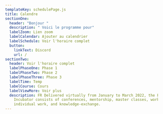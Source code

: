 ```yaml
---
templateKey: schedulePage.js
title: Calendre
sectionOne:
  header: "Bonjour "
  description: " Voici le programme pour"
  labelZoom: Lien zoom
  labelCalendar: Ajouter au calendrier
  labelSchedule: Voir l'horaire complet
  button:
    linkText: Discord
    url: /
sectionTwo:
  header: Voir l'horaire complet
  labelPhaseOne: Phase 1
  labelPhaseTwo: Phase 2
  labelPhaseThree: Phase 3
  labelTime: Temp
  labelCourse: Cours
  labelViewMore: Voir plus
  description: FR Delivered virtually from January to March 2022, the Pathwaves
    Incubator consists of conferences, mentorship, master classes, workshops,
    individual work, and knowledge-exchange.
---
```

